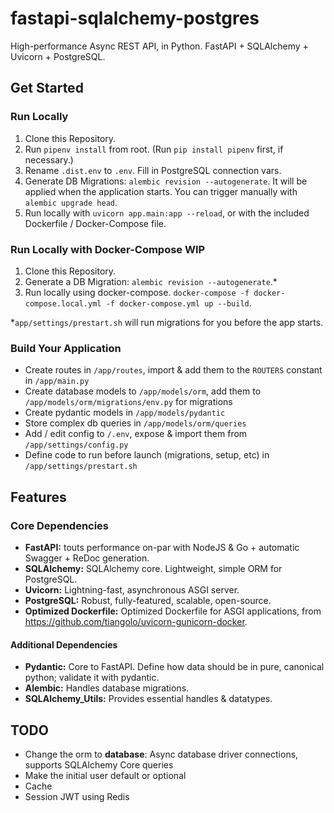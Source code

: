 # fastapi-sqlalchemy-postgres
High-performance Async REST API, in Python. FastAPI + SQLAlchemy + Uvicorn + PostgreSQL.

## Get Started
### Run Locally
1. Clone this Repository.
2. Run `pipenv install` from root. (Run `pip install pipenv` first, if necessary.)
3. Rename `.dist.env` to `.env`. Fill in PostgreSQL connection vars.
4. Generate DB Migrations: `alembic revision --autogenerate`. It will be applied when the application starts. You can trigger manually with `alembic upgrade head`.
5. Run locally with `uvicorn app.main:app --reload`, or with the included Dockerfile / Docker-Compose file.

### Run Locally with Docker-Compose WIP
1. Clone this Repository.
2. Generate a DB Migration: `alembic revision --autogenerate`.*
3. Run locally using docker-compose. `docker-compose -f docker-compose.local.yml -f docker-compose.yml up --build`.

*`app/settings/prestart.sh` will run migrations for you before the app starts.

### Build Your Application
* Create routes in `/app/routes`, import & add them to the `ROUTERS` constant in  `/app/main.py`
* Create database models to `/app/models/orm`, add them to `/app/models/orm/migrations/env.py` for migrations
* Create pydantic models in `/app/models/pydantic`
* Store complex db queries in `/app/models/orm/queries`
* Add / edit config to `/.env`, expose & import them from `/app/settings/config.py`
* Define code to run before launch (migrations, setup, etc) in `/app/settings/prestart.sh`

## Features
### Core Dependencies
* **FastAPI:** touts performance on-par with NodeJS & Go + automatic Swagger + ReDoc generation. 
* **SQLAlchemy:** SQLAlchemy core. Lightweight, simple ORM for PostgreSQL.
* **Uvicorn:** Lightning-fast, asynchronous ASGI server.
* **PostgreSQL:** Robust, fully-featured, scalable, open-source.
* **Optimized Dockerfile:** Optimized Dockerfile for ASGI applications, from https://github.com/tiangolo/uvicorn-gunicorn-docker.

#### Additional Dependencies
* **Pydantic:** Core to FastAPI. Define how data should be in pure, canonical python; validate it with pydantic. 
* **Alembic:** Handles database migrations.
* **SQLAlchemy_Utils:** Provides essential handles & datatypes.


## TODO
* Change the orm to **database**: Async database driver connections, supports SQLAlchemy Core queries
* Make the initial user default or optional
* Cache
* Session JWT using Redis
